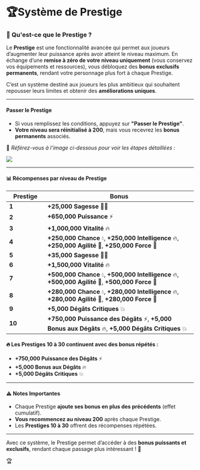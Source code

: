 # 🏆Système de Prestige

### 🌟 Qu'est-ce que le Prestige ? <a href="#quest-ce-que-le-prestige" id="quest-ce-que-le-prestige"></a>

Le **Prestige** est une fonctionnalité avancée qui permet aux joueurs d’augmenter leur puissance après avoir atteint le niveau maximum. En échange d’une **remise à zéro de votre niveau uniquement** (vous conservez vos équipements et ressources), vous débloquez des **bonus exclusifs permanents**, rendant votre personnage plus fort à chaque Prestige.

C’est un système destiné aux joueurs les plus ambitieux qui souhaitent repousser leurs limites et obtenir des **améliorations uniques**.

***

#### **Passer le Prestige** <a href="#passer-le-prestige" id="passer-le-prestige"></a>

* Si vous remplissez les conditions, appuyez sur **"Passer le Prestige"**.
* **Votre niveau sera réinitialisé à 200**, mais vous recevrez les **bonus permanents** associés.

📌 _Référez-vous à l’image ci-dessous pour voir les étapes détaillées :_

![](https://vallya.gitbook.io/~gitbook/image?url=https%3A%2F%2F677697625-files.gitbook.io%2F%7E%2Ffiles%2Fv0%2Fb%2Fgitbook-x-prod.appspot.com%2Fo%2Fspaces%252FTJCjQJc02Pk37oWThIix%252Fuploads%252FLZ9feGDDFhbmtiy9LEod%252Fprestige.png%3Falt%3Dmedia%26token%3D73ffea5e-c8f2-4c92-8e0b-a4b4bd100c88\&width=768\&dpr=4\&quality=100\&sign=1fcc642d\&sv=2)

***

#### 📊 Récompenses par niveau de Prestige <a href="#recompenses-par-niveau-de-prestige" id="recompenses-par-niveau-de-prestige"></a>

<table><thead><tr><th width="87">Prestige</th><th>Bonus</th></tr></thead><tbody><tr><td><strong>1</strong></td><td><strong>+25,000 Sagesse</strong> 🧠✨</td></tr><tr><td><strong>2</strong></td><td><strong>+650,000 Puissance</strong> ⚡</td></tr><tr><td><strong>3</strong></td><td><strong>+1,000,000 Vitalité</strong> 🔥</td></tr><tr><td><strong>4</strong></td><td><strong>+250,000 Chance</strong> 💧, <strong>+250,000 Intelligence</strong> 🔥, <strong>+250,000 Agilité</strong> 🍃, <strong>+250,000 Force</strong> 💪</td></tr><tr><td><strong>5</strong></td><td><strong>+35,000 Sagesse</strong> 🧠✨</td></tr><tr><td><strong>6</strong></td><td><strong>+1,500,000 Vitalité</strong> 🔥</td></tr><tr><td><strong>7</strong></td><td><strong>+500,000 Chance</strong> 💧, <strong>+500,000 Intelligence</strong> 🔥, <strong>+500,000 Agilité</strong> 🍃, <strong>+500,000 Force</strong> 💪</td></tr><tr><td><strong>8</strong></td><td><strong>+280,000 Chance</strong> 💧, <strong>+280,000 Intelligence</strong> 🔥, <strong>+280,000 Agilité</strong> 🍃, <strong>+280,000 Force</strong> 💪</td></tr><tr><td><strong>9</strong></td><td><strong>+5,000 Dégâts Critiques</strong> 💥</td></tr><tr><td><strong>10</strong></td><td><strong>+750,000 Puissance des Dégâts</strong> ⚡, <strong>+5,000 Bonus aux Dégâts</strong> 🔥, <strong>+5,000 Dégâts Critiques</strong> 💥</td></tr></tbody></table>

#### **🔥 Les Prestiges 10 à 30 continuent avec des bonus répétés :**

* **+750,000 Puissance des Dégâts** ⚡
* **+5,000 Bonus aux Dégâts** 🔥
* **+5,000 Dégâts Critiques** 💥

***

#### ⚠️ Notes Importantes <a href="#notes-importantes" id="notes-importantes"></a>

* Chaque Prestige **ajoute ses bonus en plus des précédents** (effet cumulatif).
* **Vous recommencez au niveau 200** après chaque Prestige.
* Les **Prestiges 10 à 30** offrent des récompenses répétées.

***

Avec ce système, le Prestige permet d’accéder à des **bonus puissants et exclusifs**, rendant chaque passage plus intéressant ! 🎉

🏆
